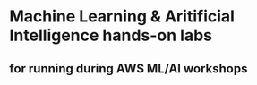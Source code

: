 # Machine Learning & Aritificial Intelligence hands-on labs
## for running during AWS ML/AI workshops

